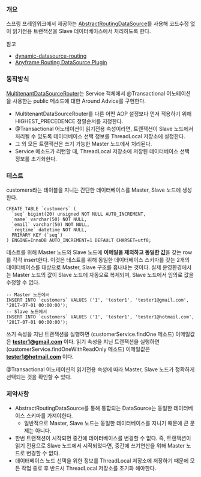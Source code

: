 ### 개요
스프링 프레임워크에서 제공하는 [AbstractRoutingDataSource](http://docs.spring.io/spring-framework/docs/current/javadoc-api/org/springframework/jdbc/datasource/lookup/AbstractRoutingDataSource.html)를 사용해 코드수정 없이 읽기전용 트랜잭션을 Slave 데이터베이스에서 처리하도록 한다.

참고
* [dynamic-datasource-routing](http://spring.io/blog/2007/01/23/dynamic-datasource-routing/)
* [Anyframe Routing DataSource Plugin](http://dev.anyframejava.org/docs/anyframe/plugin/optional/routingdatasource/1.0.0/reference/htmlsingle/routingdatasource.html)

### 동작방식

[MultitenantDataSourceRouter](https://github.com/iyboklee/boot-multitenant-datasource/blob/master/src/main/java/com/github/iyboklee/config/mtds/MultitenantDataSourceRouter.java)는 Service 객체에서 @Transactional 어노테이션을 사용한는 public 메소드에 대한 Around Advice를 구현한다.

* MultitenantDataSourceRouter를 다른 어떤 AOP 설정보다 먼저 적용하기 위해 HIGHEST_PRECEDENCE 정렬순서를 지정한다.
* @Transactional 어노테이션이 읽기전용 속성이라면, 트랜잭션이 Slave 노드에서 처리될 수 있도록 데이터베이스 선택 정보를 ThreadLocal 저장소에 설정한다. 
* 그 외 모든 트랜잭션은 쓰기 가능한 Master 노드에서 처리된다.
* Service 메소드가 리턴할 때, ThreadLocal 저장소에 저장된 데이터베이스 선택 정보를 초기화한다.

### 테스트

customers라는 테이블을 지니는 간단한 데이터베이스를 Master, Slave 노드에 생성한다.

```
CREATE TABLE `customers` (
  `seq` bigint(20) unsigned NOT NULL AUTO_INCREMENT,
  `name` varchar(50) NOT NULL,
  `email` varchar(50) NOT NULL,
  `regtime` datetime NOT NULL,
  PRIMARY KEY (`seq`)
) ENGINE=InnoDB AUTO_INCREMENT=1 DEFAULT CHARSET=utf8;

```

테스트를 위해 Master 노드와 Slave 노드에 **이메일을 제외하고 동일한 값**을 갖는 row를 각각 insert한다. 이것은 테스트를 위해 동일한 데이터베이스 스키마를 갖는 2개의 데이터베이스를 대상으로 Master, Slave 구조를 흉내내는 것이다. 실제 운영환경에서는 Master 노드의 값이 Slave 노드에 자동으로 복제되며, Slave 노드에서 임의로 값을 수정할 수 없다.

```
-- Master 노드에서
INSERT INTO `customers` VALUES ('1', 'tester1', 'tester1@gmail.com', '2017-07-01 00:00:00');
-- Slave 노드에서
INSERT INTO `customers` VALUES ('1', 'tester1', 'tester1@hotmail.com', '2017-07-01 00:00:00');
```

쓰기 속성을 지닌 트랜잭션을 실행하면 (customerService.findOne 메소드) 이메일값은 **tester1@gmail.com** 이다.
읽기 속성을 지닌 트랜잭션을 실행하면 (customerService.findOneWithReadOnly 메소드) 이메일값은 **tester1@hotmail.com** 이다.

@Transactional 어노테이션의 읽기전용 속성에 따라 Master, Slave 노드가 정확하게 선택되는 것을 확인할 수 있다.

### 제약사항

* AbstractRoutingDataSource를 통해 통합되는 DataSource는 동일한 데이터베이스 스키마를 가져야한다.
  * 일반적으로 Master, Slave 노드는 동일한 데이터베이스를 지니기 때문에 큰 문제는 아니다.
* 한번 트랜잭션이 시작되면 중간에 데이터베이스를 변경할 수 없다. 즉, 트랜잭션이 읽기 전용으로 Slave 노드에서 시작되었다면, 중간에 쓰기연산을 위해 Master 노드로 변경할 수 없다.
* 데이터베이스 노드 선택을 위한 정보를 ThreadLocal 저장소에 저장하기 때문에 모든 작업 종료 후 반드시 ThreadLocal 저장소를 초기화 해야한다.